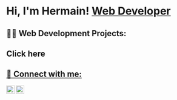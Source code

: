 
<h1>Hi, I'm Hermain! <a href="https://github.com/hermainmirza">Web Developer</a> <a href="https://www.linkedin.com/in/hermain-mirza/"></a>

<h2>👨‍💻 Web Development Projects:</h2>
<h2>Click here</h2> <a href="https://drive.google.com/drive/folders/1v8h7rfp6v3ab0kJDjf47Wlwlgtvn6I_2?usp=sharing"</a>
<h2> 🤳 Connect with me:</h2>


[<img align="left" alt="JoshMadakor | LinkedIn" width="22px" src="https://cdn.jsdelivr.net/npm/simple-icons@v3/icons/linkedin.svg" />][linkedin]
[<img align="left" alt="JoshMadakor | Instagram" width="22px" src="https://cdn.jsdelivr.net/npm/simple-icons@v3/icons/instagram.svg" />][instagram]

[instagram]: https://www.instagram.com/hermainmirza
[linkedin]: [https://linkedin.com/in/hermainmirza](https://www.linkedin.com/in/hermain-mirza/)
